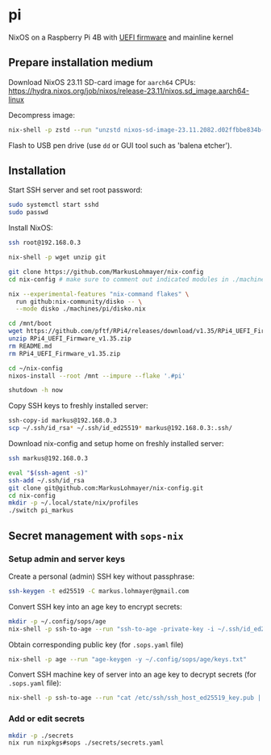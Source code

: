 # pi

NixOS on a Raspberry Pi 4B with [UEFI firmware](https://github.com/pftf/RPi4) and mainline kernel

## Prepare installation medium

Download NixOS 23.11 SD-card image for `aarch64` CPUs:
https://hydra.nixos.org/job/nixos/release-23.11/nixos.sd_image.aarch64-linux

Decompress image:

```bash
nix-shell -p zstd --run "unzstd nixos-sd-image-23.11.2082.d02ffbbe834b-aarch64-linux.img.zst"
```

Flash to USB pen drive (use `dd` or GUI tool such as 'balena etcher').


## Installation

Start SSH server and set root password:

```bash
sudo systemctl start sshd
sudo passwd
```


Install NixOS:

```bash
ssh root@192.168.0.3

nix-shell -p wget unzip git

git clone https://github.com/MarkusLohmayer/nix-config
cd nix-config # make sure to comment out indicated modules in ./machines/pi/configuration.nix

nix --experimental-features "nix-command flakes" \
  run github:nix-community/disko -- \
  --mode disko ./machines/pi/disko.nix

cd /mnt/boot
wget https://github.com/pftf/RPi4/releases/download/v1.35/RPi4_UEFI_Firmware_v1.35.zip
unzip RPi4_UEFI_Firmware_v1.35.zip
rm README.md
rm RPi4_UEFI_Firmware_v1.35.zip

cd ~/nix-config
nixos-install --root /mnt --impure --flake '.#pi'

shutdown -h now
```


Copy SSH keys to freshly installed server:

```bash
ssh-copy-id markus@192.168.0.3
scp ~/.ssh/id_rsa* ~/.ssh/id_ed25519* markus@192.168.0.3:.ssh/
```


Download nix-config and setup home on freshly installed server:

```bash
ssh markus@192.168.0.3

eval "$(ssh-agent -s)"
ssh-add ~/.ssh/id_rsa
git clone git@github.com:MarkusLohmayer/nix-config.git
cd nix-config
mkdir -p ~/.local/state/nix/profiles
./switch pi_markus
```


## Secret management with `sops-nix`

### Setup admin and server keys

Create a personal (admin) SSH key without passphrase:

```bash
ssh-keygen -t ed25519 -C markus.lohmayer@gmail.com
```

Convert SSH key into an age key to encrypt secrets:

```bash
mkdir -p ~/.config/sops/age
nix-shell -p ssh-to-age --run "ssh-to-age -private-key -i ~/.ssh/id_ed25519 > ~/.config/sops/age/keys.txt"
```

Obtain corresponding public key (for `.sops.yaml` file)

```bash
nix-shell -p age --run "age-keygen -y ~/.config/sops/age/keys.txt"
```

Convert SSH machine key of server into an age key to decrypt secrets (for `.sops.yaml` file):

```bash
nix-shell -p ssh-to-age --run "cat /etc/ssh/ssh_host_ed25519_key.pub | ssh-to-age"
```

### Add or edit secrets

```bash
mkdir -p ./secrets
nix run nixpkgs#sops ./secrets/secrets.yaml
```
